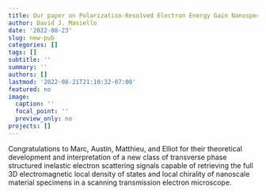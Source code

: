 ```yaml
---
title: Our paper on Polarization-Resolved Electron Energy Gain Nanospectroscopy With Vortex Beams is accepted in Nano Letters
author: David J. Masiello
date: '2022-08-23'
slug: new-pub
categories: []
tags: []
subtitle: ''
summary: ''
authors: []
lastmod: '2022-08-21T21:10:32-07:00'
featured: no
image:
  caption: ''
  focal_point: ''
  preview_only: no
projects: []
---
```

Congratulations to Marc, Austin, Matthieu, and Elliot for their theoretical development and interpretation of a new class of transverse phase structured inelastic electron scattering signals capable of retrieving the full 3D electromagnetic local density of states and local chirality of nanoscale material specimens in a scanning transmission electron microscope.